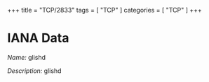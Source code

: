 +++
title = "TCP/2833"
tags = [ "TCP" ]
categories = [ "TCP" ]
+++

# IANA Data

_Name:_ glishd

_Description:_ glishd

